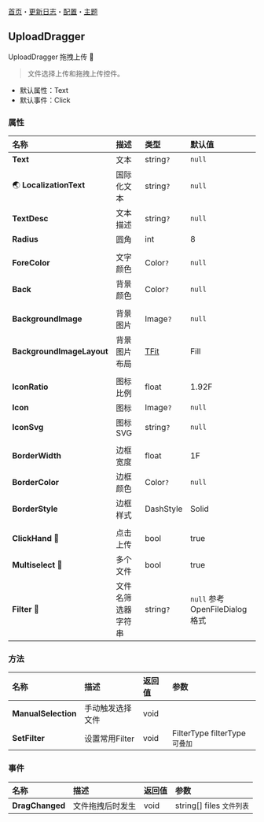 [首页](../Home.md)・[更新日志](../UpdateLog.md)・[配置](../Config.md)・[主题](../Theme.md)

## UploadDragger

UploadDragger 拖拽上传 👚

> 文件选择上传和拖拽上传控件。

- 默认属性：Text
- 默认事件：Click

### 属性

名称 | 描述 | 类型 | 默认值 |
:--|:--|:--|:--|
**Text** | 文本 | string`?` | `null` |
🌏 **LocalizationText** | 国际化文本 | string`?` | `null` |
**TextDesc** | 文本描述 | string`?` | `null` |
**Radius** | 圆角 | int | 8 |
||||
**ForeColor** | 文字颜色 | Color`?` | `null` ||
**Back** | 背景颜色 | Color`?` | `null` |
||||
**BackgroundImage** | 背景图片 | Image`?` | `null` |
**BackgroundImageLayout** | 背景图片布局 | [TFit](Enum.md#tfit) | Fill |
||||
**IconRatio** | 图标比例 | float | 1.92F |
**Icon** | 图标 | Image`?` | `null` |
**IconSvg** | 图标SVG | string`?` | `null` |
||||
**BorderWidth** | 边框宽度 | float | 1F |
**BorderColor** | 边框颜色 | Color`?` | `null` |
**BorderStyle** | 边框样式 | DashStyle | Solid |
||||
**ClickHand** 🔴 | 点击上传 | bool | true |
**Multiselect** 🔴 | 多个文件 | bool | true |
**Filter** 🔴 | 文件名筛选器字符串 | string`?` | `null` 参考 OpenFileDialog 格式 |

### 方法

名称 | 描述 | 返回值 | 参数 |
:--|:--|:--|:--|
**ManualSelection** | 手动触发选择文件 | void | |
**SetFilter** | 设置常用Filter | void | FilterType filterType `可叠加` |


### 事件

名称 | 描述 | 返回值 | 参数 |
:--|:--|:--|:--|
**DragChanged** | 文件拖拽后时发生 | void | string[] files `文件列表` |
